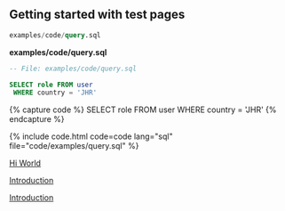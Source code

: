 ## Getting started with test pages

```sql
examples/code/query.sql
```
**examples/code/query.sql**
```sql
-- File: examples/code/query.sql

SELECT role FROM user
 WHERE country = 'JHR'
```

{% capture code %}
 SELECT role FROM user
 WHERE country = 'JHR'
{% endcapture %}

{% include code.html code=code lang="sql" file="code/examples/query.sql" %}

[Hi World](/hello.md)

[Introduction](_pages/intro.md)

[Introduction](pages/intro.md)

